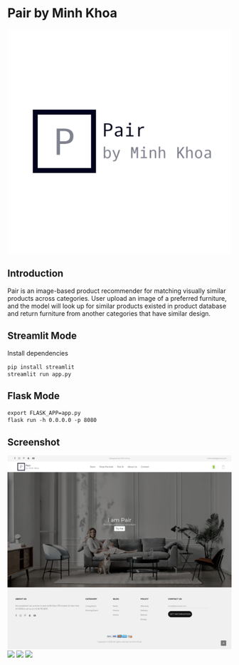 # Pair by Minh Khoa

![](logo.png)

## Introduction


Pair is an image-based product recommender for matching visually similar products across categories. User upload an image of a preferred furniture, and the model will look up for similar products existed in product database and return furniture from another categories that have similar design.

## Streamlit Mode
Install dependencies

```
pip install streamlit
streamlit run app.py
```

## Flask Mode

```
export FLASK_APP=app.py
flask run -h 0.0.0.0 -p 8080
```
## Screenshot
![](screenshot/screenshot01.png)
![](https://cloud.githubusercontent.com/assets/4307137/10105290/2a183f3a-63ae-11e5-9380-50d9f6d8afd6.png)
![](https://cloud.githubusercontent.com/assets/4307137/10105284/26aa7ad4-63ae-11e5-88b7-bc523a095c9f.png)
![](https://cloud.githubusercontent.com/assets/4307137/10105288/28698fae-63ae-11e5-8ba7-a62360a8e8a7.png)

        

